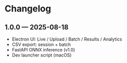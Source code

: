 # Changelog

## 1.0.0 — 2025-08-18
- Electron UI: Live / Upload / Batch / Results / Analytics
- CSV export: session + batch
- FastAPI ONNX inference (v1.0)
- Dev launcher script (macOS)
